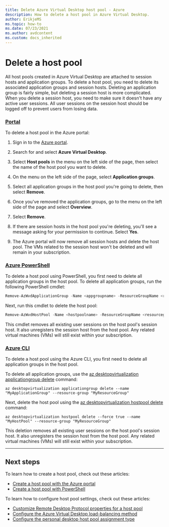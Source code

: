 ```yaml
---
title: Delete Azure Virtual Desktop host pool - Azure
description: How to delete a host pool in Azure Virtual Desktop.
author: ErikjeMS
ms.topic: how-to
ms.date: 07/23/2021
ms.author: avdcontent
ms.custom: docs_inherited 
---
```


# Delete a host pool

All host pools created in Azure Virtual Desktop are attached to session hosts and application groups. To delete a host pool, you need to delete its associated application groups and session hosts. Deleting an application group is fairly simple, but deleting a session host is more complicated. When you delete a session host, you need to make sure it doesn't have any active user sessions. All user sessions on the session host should be logged off to prevent users from losing data.

### [Portal](#tab/azure-portal)

To delete a host pool in the Azure portal:

1. Sign in to the [Azure portal](https://portal.azure.com/).

2. Search for and select **Azure Virtual Desktop**.

3. Select **Host pools** in the menu on the left side of the page, then select the name of the host pool you want to delete.

4. On the menu on the left side of the page, select **Application groups**.

5. Select all application groups in the host pool you're going to delete, then select **Remove**.

6. Once you've removed the application groups, go to the menu on the left side of the page and select **Overview**.

7. Select **Remove**.

8. If there are session hosts in the host pool you're deleting, you'll see a message asking for your permission to continue. Select **Yes**.

9. The Azure portal will now remove all session hosts and delete the host pool. The VMs related to the session host won't be deleted and will remain in your subscription.

### [Azure PowerShell](#tab/azure-powershell)

To delete a host pool using PowerShell, you first need to delete all application groups in the host pool. To delete all application groups, run the following PowerShell cmdlet:

```powershell
Remove-AzWvdApplicationGroup -Name <appgroupname> -ResourceGroupName <resourcegroupname>
```

Next, run this cmdlet to delete the host pool:

```powershell
Remove-AzWvdHostPool -Name <hostpoolname> -ResourceGroupName <resourcegroupname> -Force:$true
```

This cmdlet removes all existing user sessions on the host pool's session host. It also unregisters the session host from the host pool. Any related virtual machines (VMs) will still exist within your subscription.

### [Azure CLI](#tab/azure-cli)

To delete a host pool using the Azure CLI, you first need to delete all application groups in the host pool. 

To delete all application groups, use the [az desktopvirtualization applicationgroup delete](/cli/azure/desktopvirtualization/applicationgroup#az-desktopvirtualization-applicationgroup-delete) command:

```azurecli
az desktopvirtualization applicationgroup delete --name "MyApplicationGroup" --resource-group "MyResourceGroup"
```

Next, delete the host pool using the [az desktopvirtualization hostpool delete](/cli/azure/desktopvirtualization/hostpool#az-desktopvirtualization-hostpool-delete) command:

```azurecli
az desktopvirtualization hostpool delete --force true --name "MyHostPool" --resource-group "MyResourceGroup"
```

This deletion removes all existing user sessions on the host pool's session host. It also unregisters the session host from the host pool. Any related virtual machines (VMs) will still exist within your subscription.

---

## Next steps

To learn how to create a host pool, check out these articles:

- [Create a host pool with the Azure portal](create-host-pools-azure-marketplace.md)
- [Create a host pool with PowerShell](create-host-pools-powershell.md)

To learn how to configure host pool settings, check out these articles:

- [Customize Remote Desktop Protocol properties for a host pool](customize-rdp-properties.md)
- [Configure the Azure Virtual Desktop load-balancing method](configure-host-pool-load-balancing.md)
- [Configure the personal desktop host pool assignment type](configure-host-pool-personal-desktop-assignment-type.md)
